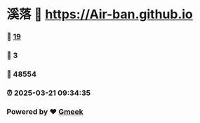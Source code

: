 # 溪落 :link: https://Air-ban.github.io 
### :page_facing_up: [19](https://Air-ban.github.io/tag.html) 
### :speech_balloon: 3 
### :hibiscus: 48554 
### :alarm_clock: 2025-03-21 09:34:35 
### Powered by :heart: [Gmeek](https://github.com/Meekdai/Gmeek)
